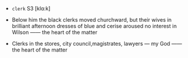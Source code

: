 - `clerk` S3 [klɑ:k]



-  Below him the black clerks moved churchward, but their wives in brilliant afternoon dresses of blue and cerise aroused no interest in Wilson —— the heart of the matter

-  Clerks in the stores, city council,magistrates, lawyers — my God —— the heart of the matter